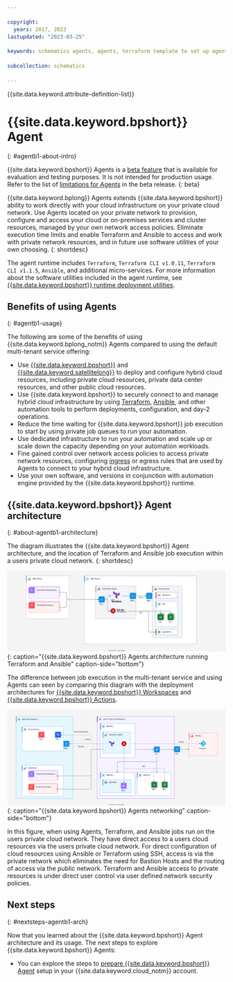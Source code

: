 ```yaml
---

copyright:
  years: 2017, 2023
lastupdated: "2023-03-25"

keywords: schematics agents, agents, terraform template to set up agents

subcollection: schematics

---
```


{{site.data.keyword.attribute-definition-list}}

# {{site.data.keyword.bpshort}} Agent
{: #agentb1-about-intro}

{{site.data.keyword.bpshort}} Agents is a [beta feature](/docs/schematics?topic=schematics-agent-beta-limitations) that is available for evaluation and testing purposes. It is not intended for production usage. Refer to the list of [limitations for Agents](/docs/schematics?topic=schematics-agent-beta-limitations#sc-agent-beta-limitation) in the beta release.
{: beta}

{{site.data.keyword.bplong}} Agents extends {{site.data.keyword.bpshort}} ability to work directly with your cloud infrastructure on your private cloud network. Use Agents located on your private network to provision, configure and access your cloud or on-premises services and cluster resources, managed by your own network access policies. Eliminate execution time limits and enable Terraform and Ansible to access and work with private network resources, and in future use software utilities of your own choosing.
{: shortdesc}

The agent runtime includes `Terraform`, `Terraform CLI v1.0.11`, `Terraform CLI v1.1.5`, `Ansible`, and additional micro-services. For more information about the software utilities included in the agent runtime, see [{{site.data.keyword.bpshort}} runtime deployment utilities](/docs/schematics?topic=schematics-sch-utilities).

## Benefits of using Agents
{: #agentb1-usage}

The following are some of the benefits of using {{site.data.keyword.bplong_notm}} Agents compared to using the default multi-tenant service offering:

- Use [{{site.data.keyword.bpshort}}](/docs/schematics?topic=schematics-learn-about-schematics) and [{{site.data.keyword.satellitelong}}](/docs/satellite?topic=satellite-getting-started) to deploy and configure hybrid cloud resources, including private cloud resources, private data center resources, and other public cloud resources.
- Use {{site.data.keyword.bpshort}} to securely connect to and manage hybrid cloud infrastructure by using [Terraform](/docs/ibm-cloud-provider-for-terraform?topic=ibm-cloud-provider-for-terraform-about), [Ansible](/docs/schematics?topic=schematics-getting-started-ansible), and other automation tools to perform deployments, configuration, and day-2 operations.
- Reduce the time waiting for {{site.data.keyword.bpshort}} job execution to start by using private job queues to run your automation.
- Use dedicated infrastructure to run your automation and scale up or scale down the capacity depending on your automation workloads.
- Fine gained control over network access policies to access private network resources, configuring [ingress](/docs/containers?topic=containers-vpc-kube-policies) or egress rules that are used by Agents to connect to your hybrid cloud infrastructure.
- Use your own software, and versions in conjunction with automation engine provided by the {{site.data.keyword.bpshort}} runtime.

## {{site.data.keyword.bpshort}} Agent architecture
{: #about-agentb1-architecture}

The diagram illustrates the {{site.data.keyword.bpshort}} Agent architecture, and the location of Terraform and Ansible job execution within a users private cloud network.
{: shortdesc}

![{{site.data.keyword.bpshort}} Agents architecture running Terraform and Ansible](images/new/sc-agents-architecture.svg){: caption="{{site.data.keyword.bpshort}} Agents architecture running Terraform and Ansible" caption-side="bottom"}

The difference between job execution in the multi-tenant service and using Agents can seen by comparing this diagram with the deployment architectures for [{{site.data.keyword.bpshort}} Workspaces](/docs/schematics?topic=schematics-sc-workspaces) and [{{site.data.keyword.bpshort}} Actions](/docs/schematics?topic=schematics-sc-actions).

![{{site.data.keyword.bpshort}} Agents networking](images/new/sc-agents-network.svg){: caption="{{site.data.keyword.bpshort}} Agents networking" caption-side="bottom"}

In this figure, when using Agents, Terraform, and Ansible jobs run on the users private cloud network. They have direct access to a users cloud resources via the users private cloud network. For direct configuration of cloud resources using Ansible or Terraform using SSH, access is via the private network which eliminates the need for Bastion Hosts and the routing of access via the public network. Terraform and Ansible access to private resources is under direct user control via user defined network security policies.   

## Next steps
{: #nextsteps-agentb1-arch}

Now that you learned about the {{site.data.keyword.bpshort}} Agent architecture and its usage. The next steps to explore {{site.data.keyword.bpshort}} Agents:
- You can explore the steps to [prepare {{site.data.keyword.bpshort}} Agent](/docs/schematics?topic=schematics-plan-agent-overview&interface=cli) setup in your {{site.data.keyword.cloud_notm}} account.

